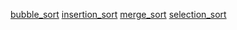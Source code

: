 [bubble_sort](bubble_sort.py)
[insertion_sort](insertion_sort.py)
[merge_sort](merge_sort.py)
[selection_sort](selection_sort.py)